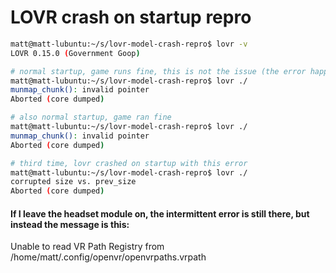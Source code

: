 # LOVR crash on startup repro

```bash
matt@matt-lubuntu:~/s/lovr-model-crash-repro$ lovr -v
LOVR 0.15.0 (Government Goop)

# normal startup, game runs fine, this is not the issue (the error happens when I kill the process, probably b/c im ctrl+c ing)
matt@matt-lubuntu:~/s/lovr-model-crash-repro$ lovr ./
munmap_chunk(): invalid pointer
Aborted (core dumped)

# also normal startup, game ran fine
matt@matt-lubuntu:~/s/lovr-model-crash-repro$ lovr ./
munmap_chunk(): invalid pointer
Aborted (core dumped)

# third time, lovr crashed on startup with this error
matt@matt-lubuntu:~/s/lovr-model-crash-repro$ lovr ./
corrupted size vs. prev_size
Aborted (core dumped)
```

#### If I leave the headset module on, the intermittent error is still there, but instead the message is this: 
Unable to read VR Path Registry from /home/matt/.config/openvr/openvrpaths.vrpath

